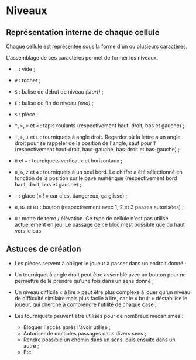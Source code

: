 # Niveaux

## Représentation interne de chaque cellule

Chaque cellule est représentée sous la forme d'un ou plusieurs caractères.

L'assemblage de ces caractères permet de former les niveaux.

- `.` : vide ;

- `#` : rocher ;

- `S` : balise de début de niveau *(start)* ;

- `E` : balise de fin de niveau *(end)* ;

- `$` : pièce ;

- `^`, `>`, `v` et `<` : tapis roulants (respectivement haut, droit, bas et
gauche) ;

- `T`, `F`, `J` et `L` : tourniquets à angle droit. Regarder où la lettre a un
angle droit pour se rappeler de la position de l'angle, sauf pour `T`
(respectivement haut-droit, haut-gauche, bas-droit et bas-gauche) ;

- `H` et `=` : tourniquets verticaux et horizontaux ;

- `8`, `6`, `2` et `4` : tourniquets à un seul bord. Le chiffre a été
sélectionné en fonction de la position sur le pavé numérique (respectivement
bord haut, droit, bas et gauche) ;

- `!` : glace (« ! » car c'est dangereux, ça glisse) ;

- `B`, `B2` et `B3` : bouton (respectivement avec 1, 2 et 3 passes
autorisées) ;

- `U` : motte de terre / élévation. Ce type de cellule n'est pas utilisé
  actuellement en jeu. Le passage de ce bloc n'est possible que du haut vers le
  bas.

## Astuces de création

- Les pièces servent à obliger le joueur à passer dans un endroit donné ;

- Un tourniquet à angle droit peut être assemblé avec un bouton pour ne
  permettre de le prendre qu'une fois dans un sens donné ;

- Un niveau difficile « à lire » peut être plus complexe à jouer qu'un niveau
  de difficulté similaire mais plus facile à lire, car le « bruit » déstabilise
  le joueur, qui cherche à comprendre l'utilité de chaque case ;

- Les tourniquets peuvent être utilisés pour de nombreux mécanismes :

  - Bloquer l'accès après l'avoir utilisé ;
  - Autoriser de multiples passages dans divers sens ;
  - Rendre possible un chemin dans un sens, puis ensuite dans un autre ;
  - Etc.
